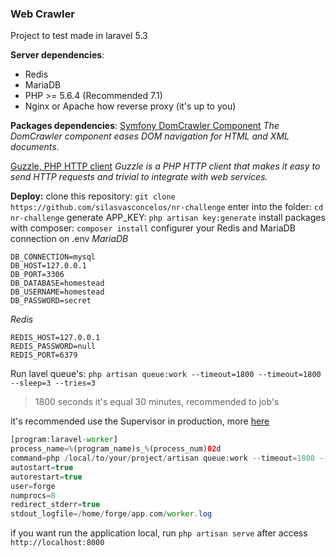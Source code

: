 ### Web Crawler 
Project to test made in laravel 5.3

**Server dependencies**:
 - Redis
 - MariaDB
 - PHP >= 5.6.4 (Recommended 7.1)
 - Nginx or Apache how reverse proxy (it's up to you)

**Packages dependencies**:
[Symfony DomCrawler Component](https://symfony.com/doc/current/components/dom_crawler.html)
*The DomCrawler component eases DOM navigation for HTML and XML documents.*

[Guzzle, PHP HTTP client](http://docs.guzzlephp.org/en/stable/)
*Guzzle is a PHP HTTP client that makes it easy to send HTTP requests and trivial to integrate with web services.*

**Deploy:**
clone this repository: `git clone https://github.com/silasvasconcelos/nr-challenge` 
enter into the folder: `cd nr-challenge`
generate APP_KEY: `php artisan key:generate`
install packages with composer: `composer install`
configurer your Redis and MariaDB connection on .env
*MariaDB*

    DB_CONNECTION=mysql
    DB_HOST=127.0.0.1
    DB_PORT=3306
    DB_DATABASE=homestead
    DB_USERNAME=homestead
    DB_PASSWORD=secret
   
   *Redis*

    REDIS_HOST=127.0.0.1
    REDIS_PASSWORD=null
    REDIS_PORT=6379

Run lavel queue's: `php artisan queue:work --timeout=1800 --timeout=1800 --sleep=3 --tries=3`

> 1800 seconds it's equal 30 minutes, recommended to job's

it's recommended use the Supervisor in production, more [here](https://laravel.com/docs/5.3/queues#supervisor-configuration)
```php
[program:laravel-worker]
process_name=%(program_name)s_%(process_num)02d
command=php /local/to/your/project/artisan queue:work --timeout=1800 --sleep=3 --tries=3
autostart=true
autorestart=true
user=forge
numprocs=8
redirect_stderr=true
stdout_logfile=/home/forge/app.com/worker.log
```
if you want run the application local, run `php artisan serve` after access `http://localhost:8000`